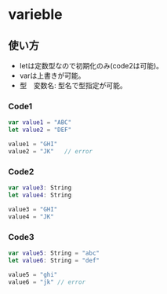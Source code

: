 # varieble

## 使い方

- letは定数型なので初期化のみ(code2は可能)。
- varは上書きが可能。
- 型　変数名: 型名で型指定が可能。

### Code1

```swift
var value1 = "ABC"
let value2 = "DEF"

value1 = "GHI"
value2 = "JK"   // error
```

### Code2

```swift
var value3: String
let value4: String

value3 = "GHI"
value4 = "JK"
```

### Code3

```swift
var value5: String = "abc"
let value6: String = "def"

value5 = "ghi"
value6 = "jk" // error
```
